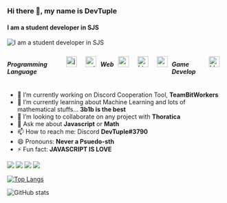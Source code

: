 ### Hi there 👋, my name is DevTuple
#### I am a student developer in SJS
![I am a student developer in SJS](https://cdn.discordapp.com/avatars/386031770216300555/90a36d739b1c15755335471c8613c959.webp?size=160)

<div style="display:flex">
 <h5>Programming Language</h5>
<img style="margin: 10px" src="https://profilinator.rishav.dev/skills-assets/javascript-original.svg" alt="javascript" height="25" />  
<img style="margin: 10px" src="https://profilinator.rishav.dev/skills-assets/python-original.svg" alt="python" height="25" />  
<br>
 <h5>Web</h5>
<img style="margin: 10px" src="https://profilinator.rishav.dev/skills-assets/nodejs-original-wordmark.svg" alt="nodejs" height="25" />  
<img style="margin: 10px" src="https://profilinator.rishav.dev/skills-assets/html5-original-wordmark.svg" alt="html5" height="25" />  
<img style="margin: 10px" src="https://profilinator.rishav.dev/skills-assets/css3-original-wordmark.svg" alt="css3" height="25" />  
<br>
 <h5>Game Develop</h5>
<img style="margin: 10px" src="https://profilinator.rishav.dev/skills-assets/blender_community_badge_white.svg" alt="blender" height="25" />  
 </div>

- 🔭 I’m currently working on Discord Cooperation Tool, **TeamBitWorkers** 
- 🌱 I’m currently learning about Machine Learning and lots of mathematical stuffs... **3b1b is the best** 
- 👯 I’m looking to collaborate on any project with **Thoratica** 
- 💬 Ask me about **Javascript** or **Math** 
- 📫 How to reach me: Discord **DevTuple#3790** 
- 😄 Pronouns: **Never a Psuedo-sth** 
- ⚡ Fun fact: **JAVASCRIPT IS LOVE** 


<a href="https://github.com/tuple0110" target="_blank"><img src="https://img.shields.io/badge/Github-181717?style=flat-square&logo=GitHub&logoColor=white"/></a>
<a href="https://www.linkedin.com/in/dev-tuple-1a60b91b8//" target="_blank"><img src="https://img.shields.io/badge/LinkedIn-0A66C2?style=flat-square&logo=LinkedIn&logoColor=white"/></a>
<a href="https://stackoverflow.com/users/10984268/devtuple" target="_blank"><img src="https://img.shields.io/badge/Stack Overflow-F58025?style=flat-square&logo=Stack Overflow&logoColor=white"/></a>
<a href="https://www.youtube.com/channel/UC3aBGh-dNqAieDC8dLWUpSg" target="_blank"><img src="https://img.shields.io/badge/Youtube-FF0000?style=flat-square&logo=Youtube&logoColor=white"/></a>

[![Top Langs](https://github-readme-stats.vercel.app/api/top-langs/?username=tuple0110)](https://github.com/anuraghazra/github-readme-stats)

![GitHub stats](https://github-readme-stats.vercel.app/api?username=tuple0110&show_icons=true&count_private=true)  
 

